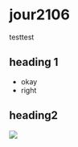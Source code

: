 # jour2106

testtest

## heading 1
* okay
* right

## heading2

![](https://www.google.com/images/branding/googlelogo/2x/googlelogo_color_272x92dp.png)
